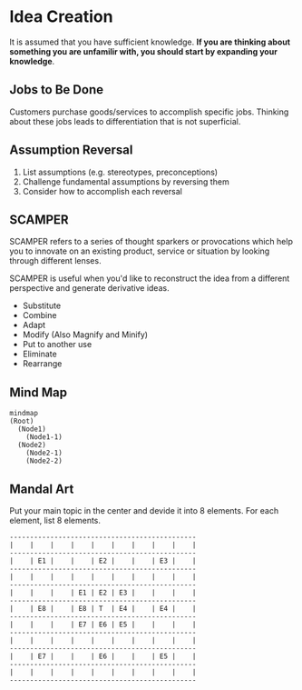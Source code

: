 # Idea Creation

It is assumed that you have sufficient knowledge. __If you are thinking
about something you are unfamilir with, you should start by expanding
your knowledge__.

## Jobs to Be Done

Customers purchase goods/services to accomplish specific jobs. Thinking
about these jobs leads to differentiation that is not superficial.

## Assumption Reversal

1. List assumptions (e.g. stereotypes, preconceptions)
2. Challenge fundamental assumptions by reversing them
3. Consider how to accomplish each reversal

## SCAMPER

SCAMPER refers to a series of thought sparkers or provocations which
help you to innovate on an existing product, service or situation by
looking through different lenses.

SCAMPER is useful when you'd like to reconstruct the idea from a
different perspective and generate derivative ideas.

- Substitute
- Combine
- Adapt
- Modify (Also Magnify and Minify)
- Put to another use
- Eliminate
- Rearrange

## Mind Map

```mermaid
mindmap
(Root)
  (Node1)
    (Node1-1)
  (Node2)
    (Node2-1)
    (Node2-2)
```

## Mandal Art

Put your main topic in the center and devide it into 8 elements. For
each element, list 8 elements.

```plain
----------------------------------------------
|    |    |    |    |    |    |    |    |    |
----------------------------------------------
|    | E1 |    |    | E2 |    |    | E3 |    |
----------------------------------------------
|    |    |    |    |    |    |    |    |    |
----------------------------------------------
|    |    |    | E1 | E2 | E3 |    |    |    |
----------------------------------------------
|    | E8 |    | E8 | T  | E4 |    | E4 |    |
----------------------------------------------
|    |    |    | E7 | E6 | E5 |    |    |    |
----------------------------------------------
|    |    |    |    |    |    |    |    |    |
----------------------------------------------
|    | E7 |    |    | E6 |    |    | E5 |    |
----------------------------------------------
|    |    |    |    |    |    |    |    |    |
----------------------------------------------
```

